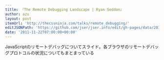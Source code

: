 ```yaml
---
title: 『The Remote Debugging Landscape | Ryan Seddon』
author: azu
layout: post
itemUrl: 'http://thecssninja.com/talks/remote_debugging/'
editJSONPath: 'https://github.com/jser/jser.info/edit/gh-pages/data/2011/11/index.json'
date: '2011-11-22T07:00:00+00:00'
---
```

JavaScriptのリモートデバッグについてスライド。各ブラウザのリモートデバッグプロトコルの状況についてもまとまっている
